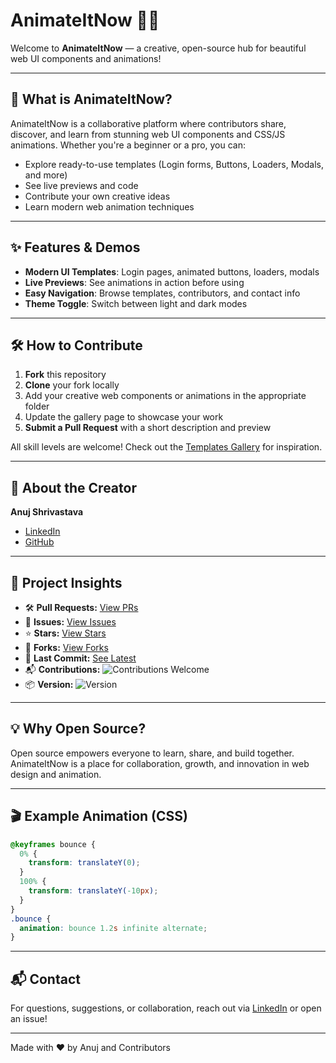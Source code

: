 # AnimateItNow 🚀✨

Welcome to **AnimateItNow** — a creative, open-source hub for beautiful web UI components and animations!

---

## 🌈 What is AnimateItNow?

AnimateItNow is a collaborative platform where contributors share, discover, and learn from stunning web UI components and CSS/JS animations. Whether you're a beginner or a pro, you can:

- Explore ready-to-use templates (Login forms, Buttons, Loaders, Modals, and more)
- See live previews and code
- Contribute your own creative ideas
- Learn modern web animation techniques

---

## ✨ Features & Demos

- **Modern UI Templates**: Login pages, animated buttons, loaders, modals
- **Live Previews**: See animations in action before using
- **Easy Navigation**: Browse templates, contributors, and contact info
- **Theme Toggle**: Switch between light and dark modes

---

## 🛠️ How to Contribute

1. **Fork** this repository
2. **Clone** your fork locally
3. Add your creative web components or animations in the appropriate folder
4. Update the gallery page to showcase your work
5. **Submit a Pull Request** with a short description and preview

All skill levels are welcome! Check out the [Templates Gallery](./templates.html) for inspiration.

---

## 👤 About the Creator

**Anuj Shrivastava**

- [LinkedIn](https://www.linkedin.com/in/anujshrivastava1/)
- [GitHub](https://github.com/AnujShrivastava01)

---

## 🔖 Project Insights

<ul style="font-size: 14px;">
  <li>🛠️ <strong>Pull Requests:</strong> <a href="https://github.com/itsAnimation/AnimateItNow/pulls">View PRs</a></li>
  <li>🐛 <strong>Issues:</strong> <a href="https://github.com/itsAnimation/AnimateItNow/issues">View Issues</a></li>
  <li>⭐ <strong>Stars:</strong> <a href="https://github.com/itsAnimation/AnimateItNow/stargazers">View Stars</a></li>
  <li>🍴 <strong>Forks:</strong> <a href="https://github.com/itsAnimation/AnimateItNow/network">View Forks</a></li>
  <li>🧪 <strong>Last Commit:</strong> <a href="https://github.com/itsAnimation/AnimateItNow/commits/main">See Latest</a></li>
  <li>📬 <strong>Contributions:</strong> <img alt="Contributions Welcome" src="https://img.shields.io/badge/contributions-welcome-brightgreen.svg"></li>
  <li>📦 <strong>Version:</strong> <img alt="Version" src="https://img.shields.io/badge/version-1.0.0-blue"></li>
</ul>

---

## 💡 Why Open Source?

Open source empowers everyone to learn, share, and build together. AnimateItNow is a place for collaboration, growth, and innovation in web design and animation.

---

## 🎬 Example Animation (CSS)

```css
@keyframes bounce {
  0% {
    transform: translateY(0);
  }
  100% {
    transform: translateY(-10px);
  }
}
.bounce {
  animation: bounce 1.2s infinite alternate;
}
```

---

## 📬 Contact

For questions, suggestions, or collaboration, reach out via [LinkedIn](https://www.linkedin.com/in/anujshrivastava1/) or open an issue!

---

Made with ❤️ by Anuj and Contributors
